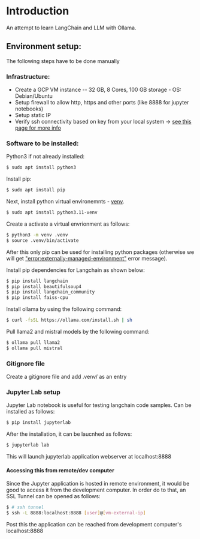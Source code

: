 # Introduction
An attempt to learn LangChain and LLM with Ollama.

## Environment setup:
The following steps have to be done manually

### Infrastructure:
* Create a GCP VM instance --  32 GB, 8 Cores, 100 GB storage - OS: Debian/Ubuntu
* Setup firewall to allow http, https and other ports (like 8888 for jupyter notebooks)
* Setup static IP
* Verify ssh connectivity based on key from your local system -> [see this page for more info](https://cloud.google.com/compute/docs/connect/standard-ssh#thirdpartytools)



### Software to be installed:


Python3 if not already installed:

```bash
$ sudo apt install python3
```

Install pip:

```bash
$ sudo apt install pip
```

Next, install python virtual environemnts - [venv](https://peps.python.org/pep-0668/). 

```bash
$ sudo apt install python3.11-venv
```

Create a activate a virtual envrionment as follows:

```bash
$ python3 -m venv .venv
$ source .venv/bin/activate
```

After this only pip can be used for installing python packages (otherwise we will get ["error:externally-managed-environment"](https://stackoverflow.com/questions/75608323/how-do-i-solve-error-externally-managed-environment-every-time-i-use-pip-3) error message).

Install pip dependencies for Langchain as shown below:

```bash
$ pip install langchain
$ pip install beautifulsoup4
$ pip install langchain_community
$ pip install faiss-cpu

```

Install ollama by using the following command:

```bash
$ curl -fsSL https://ollama.com/install.sh | sh
```

Pull llama2 and mistral models by the following command:

```bash
$ ollama pull llama2
$ ollama pull mistral
```

### Gitignore file
Create a gitignore file and add .venv/ as an entry

### Jupyter Lab setup
Jupyter Lab notebook is useful for testing langchain code samples. Can be installed as follows:

```bash
$ pip install jupyterlab
```

After the installation, it can be laucnhed as follows:

```bash
$ jupyterlab lab
```

This will launch jupyterlab application webserver at localhost:8888

#### Accessing this from remote/dev computer
Since the Jupyter application is hosted in remote environment, it would be good to access it from the development computer. In order do to that, an SSL Tunnel can be opened as follows:

```bash
$ # ssh tunnel
$ ssh -L 8888:localhost:8888 [user]@[vm-external-ip]
```

Post this the application can be reached from development computer's localhost:8888

